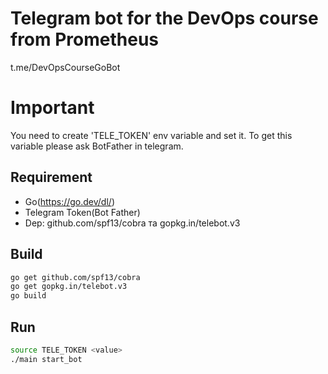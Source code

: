 # Telegram bot for the DevOps course from Prometheus
t.me/DevOpsCourseGoBot

# Important
You need to create 'TELE_TOKEN' env variable and set it. To get this variable please ask BotFather in telegram.

## Requirement
 - Go(https://go.dev/dl/)
 - Telegram Token(Bot Father)
 - Dep: github.com/spf13/cobra та gopkg.in/telebot.v3


 ## Build
 ```bash
 go get github.com/spf13/cobra 
 go get gopkg.in/telebot.v3
 go build
 ```

 ## Run
 ```bash
 source TELE_TOKEN <value>
 ./main start_bot
 ```

 



 